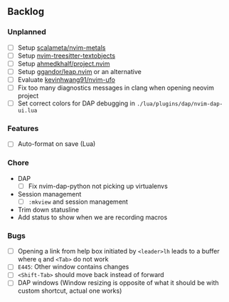 ## Backlog

### Unplanned

- [ ] Setup [scalameta/nvim-metals](https://github.com/scalameta/nvim-metals)
- [ ] Setup [nvim-treesitter-textobjects](https://github.com/nvim-treesitter/nvim-treesitter-textobjects)
- [ ] Setup [ahmedkhalf/project.nvim](https://github.com/ahmedkhalf/project.nvim)
- [ ] Setup [ggandor/leap.nvim](https://github.com/ggandor/leap.nvim) or an alternative
- [ ] Evaluate [kevinhwang91/nvim-ufo](https://github.com/kevinhwang91/nvim-ufo)
- [ ] Fix too many diagnostics messages in clang when opening neovim project
- [ ] Set correct colors for DAP debugging in `./lua/plugins/dap/nvim-dap-ui.lua`

### Features

- [ ] Auto-format on save (Lua)

### Chore

- DAP
    - [ ] Fix nvim-dap-python not picking up virtualenvs
- Session management
    - [ ] `:mkview` and session management
- Trim down statusline
- Add status to show when we are recording macros

### Bugs

- [ ] Opening a link from help box initiated by `<leader>lh` leads to a buffer where `q` and `<Tab>` do not work
- [ ] `E445`: Other window contains changes
- [ ] `<Shift-Tab>` should move back instead of forward
- [ ] DAP windows (Window resizing is opposite of what it should be with custom shortcut, actual one works)
